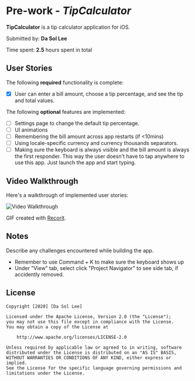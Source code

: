 # Pre-work - *TipCalculator*

**TipCalculator** is a tip calculator application for iOS.

Submitted by: **Da Sol Lee**

Time spent: **2.5** hours spent in total

## User Stories

The following **required** functionality is complete:

* [X] User can enter a bill amount, choose a tip percentage, and see the tip and total values.

The following **optional** features are implemented:
* [ ] Settings page to change the default tip percentage.
* [ ] UI animations
* [ ] Remembering the bill amount across app restarts (if <10mins)
* [ ] Using locale-specific currency and currency thousands separators.
* [ ] Making sure the keyboard is always visible and the bill amount is always the first responder. This way the user doesn't have to tap anywhere to use this app. Just launch the app and start typing.

## Video Walkthrough 

Here's a walkthrough of implemented user stories:

<img src="https://recordit.co/rgP58fxPsx" title='Video Walkthrough' width='' alt='Video Walkthrough' />

GIF created with [Recorit](https://recordit.co/).

## Notes

Describe any challenges encountered while building the app.
 - Remember to use Command + K to make sure the keyboard shows up
 - Under "View" tab, select click "Project Navigator" to see side tab, if accidently removed.
## License

    Copyright [2020] [Da Sol Lee]

    Licensed under the Apache License, Version 2.0 (the "License");
    you may not use this file except in compliance with the License.
    You may obtain a copy of the License at

        http://www.apache.org/licenses/LICENSE-2.0

    Unless required by applicable law or agreed to in writing, software
    distributed under the License is distributed on an "AS IS" BASIS,
    WITHOUT WARRANTIES OR CONDITIONS OF ANY KIND, either express or implied.
    See the License for the specific language governing permissions and
    limitations under the License.
